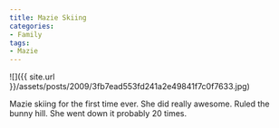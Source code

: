 ```yaml
---
title: Mazie Skiing
categories:
- Family
tags:
- Mazie
---
```


![]({{ site.url }}/assets/posts/2009/3fb7ead553fd241a2e49841f7c0f7633.jpg)
  



Mazie skiing for the first time ever. She did really awesome. Ruled the bunny hill. She went down it probably 20 times.
